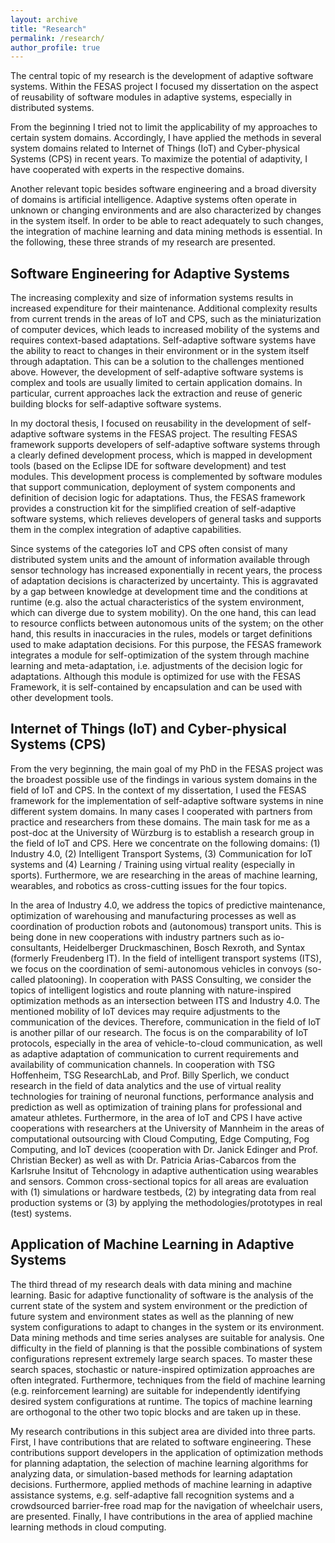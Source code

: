 ```yaml
---
layout: archive
title: "Research"
permalink: /research/
author_profile: true
---
```



The central topic of my research is the development of adaptive software systems. Within the FESAS project I focused my dissertation on the aspect of reusability of software modules in adaptive systems, especially in distributed systems. 

From the beginning I tried not to limit the applicability of my approaches to certain system domains. Accordingly, I have applied the methods in several system domains related to Internet of Things (IoT) and Cyber-physical Systems (CPS) in recent years. 
To maximize the potential of adaptivity, I have cooperated with experts in the respective domains.

Another relevant topic besides software engineering and a broad diversity of domains is artificial intelligence.
Adaptive systems often operate in unknown or changing environments and are also characterized by changes in the system itself.
In order to be able to react adequately to such changes, the integration of machine learning and data mining methods is essential.
In the following, these three strands of my research are presented.


## Software Engineering for Adaptive Systems

The increasing complexity and size of information systems results in increased expenditure for their maintenance.
Additional complexity results from current trends in the areas of IoT and CPS, such as the miniaturization of computer devices, which leads to increased mobility of the systems and requires context-based adaptations.
Self-adaptive software systems have the ability to react to changes in their environment or in the system itself through adaptation.
This can be a solution to the challenges mentioned above.
However, the development of self-adaptive software systems is complex and tools are usually limited to certain application domains.
In particular, current approaches lack the extraction and reuse of generic building blocks for self-adaptive software systems.

In my doctoral thesis, I focused on reusability in the development of self-adaptive software systems in the FESAS project. 
The resulting FESAS framework supports developers of self-adaptive software systems through a clearly defined development process, which is mapped in development tools (based on the Eclipse IDE for software development) and test modules.
This development process is complemented by software modules that support communication, deployment of system components and definition of decision logic for adaptations.
Thus, the FESAS framework provides a construction kit for the simplified creation of self-adaptive software systems, which relieves developers of general tasks and supports them in the complex integration of adaptive capabilities.

Since systems of the categories IoT and CPS often consist of many distributed system units and the amount of information available through sensor technology has increased exponentially in recent years, the process of adaptation decisions is characterized by uncertainty.
This is aggravated by a gap between knowledge at development time and the conditions at runtime (e.g. also the actual characteristics of the system environment, which can diverge due to system mobility).
On the one hand, this can lead to resource conflicts between autonomous units of the system;
on the other hand, this results in inaccuracies in the rules, models or target definitions used to make adaptation decisions.
For this purpose, the FESAS framework integrates a module for self-optimization of the system through machine learning and meta-adaptation, i.e. adjustments of the decision logic for adaptations.
Although this module is optimized for use with the FESAS Framework, it is self-contained by encapsulation and can be used with other development tools.


## Internet of Things (IoT) and Cyber-physical Systems (CPS)

From the very beginning, the main goal of my PhD in the FESAS project was the broadest possible use of the findings in various system domains in the field of IoT and CPS.
In the context of my dissertation, I used the FESAS framework for the implementation of self-adaptive software systems in nine different system domains.
In many cases I cooperated with partners from practice and researchers from these domains.
The main task for me as a post-doc at the University of Würzburg is to establish a research group in the field of IoT and CPS.
Here we concentrate on the following domains: (1) Industry 4.0, (2) Intelligent Transport Systems, (3) Communication for IoT systems and (4) Learning / Training using virtual reality (especially in sports). 
Furthermore, we are researching in the areas of machine learning, wearables, and robotics as cross-cutting issues for the four topics.

In the area of Industry 4.0, we address the topics of predictive maintenance, optimization of warehousing and manufacturing processes as well as coordination of production robots and (autonomous) transport units. 
This is being done in new cooperations with industry partners such as io-consultants, Heidelberger Druckmaschinen, Bosch Rexroth, and Syntax (formerly Freudenberg IT).
In the field of intelligent transport systems (ITS), we focus on the coordination of semi-autonomous vehicles in convoys (so-called platooning).
In cooperation with PASS Consulting, we consider the topics of intelligent logistics and route planning with nature-inspired optimization methods as an intersection between ITS and Industry 4.0.
The mentioned mobility of IoT devices may require adjustments to the communication of the devices.
Therefore, communication in the field of IoT is another pillar of our research.
The focus is on the comparability of IoT protocols, especially in the area of vehicle-to-cloud communication, as well as adaptive adaptation of communication to current requirements and availability of communication channels.
In cooperation with TSG Hoffenheim, TSG ResearchLab, and Prof. Billy Sperlich, we conduct research in the field of data analytics and the use of virtual reality technologies for training of neuronal functions, performance analysis and prediction as well as optimization of training plans for professional and amateur athletes.
Furthermore, in the area of IoT and CPS I have active cooperations with researchers at the University of Mannheim in the areas of computational outsourcing with Cloud Computing, Edge Computing, Fog Computing, and IoT devices (cooperation with Dr. Janick Edinger and Prof. Christian Becker) as well as with Dr. Patricia Arias-Cabarcos from the Karlsruhe Insitut of Tehcnology in adaptive authentication using wearables and sensors.
Common cross-sectional topics for all areas are evaluation with (1) simulations or hardware testbeds, (2) by integrating data from real production systems or (3) by applying the methodologies/prototypes in real (test) systems.


## Application of Machine Learning in Adaptive Systems

The third thread of my research deals with data mining and machine learning. 
Basic for adaptive functionality of software is the analysis of the current state of the system and system environment or the prediction of future system and environment states as well as the planning of new system configurations to adapt to changes in the system or its environment.
Data mining methods and time series analyses are suitable for analysis.
One difficulty in the field of planning is that the possible combinations of system configurations represent extremely large search spaces.
To master these search spaces, stochastic or nature-inspired optimization approaches are often integrated.
Furthermore, techniques from the field of machine learning (e.g. reinforcement learning) are suitable for independently identifying desired system configurations at runtime.
The topics of machine learning are orthogonal to the other two topic blocks and are taken up in these.

My research contributions in this subject area are divided into three parts.
First, I have contributions that are related to software engineering.
These contributions support developers in the application of optimization methods for planning adaptation, the selection of machine learning algorithms for analyzing data, or simulation-based methods for learning adaptation decisions.
Furthermore, applied methods of machine learning in adaptive assistance systems, e.g. self-adaptive fall recognition systems and a crowdsourced barrier-free road map for the navigation of wheelchair users, are presented. 
Finally, I have contributions in the area of applied machine learning methods in cloud computing.
